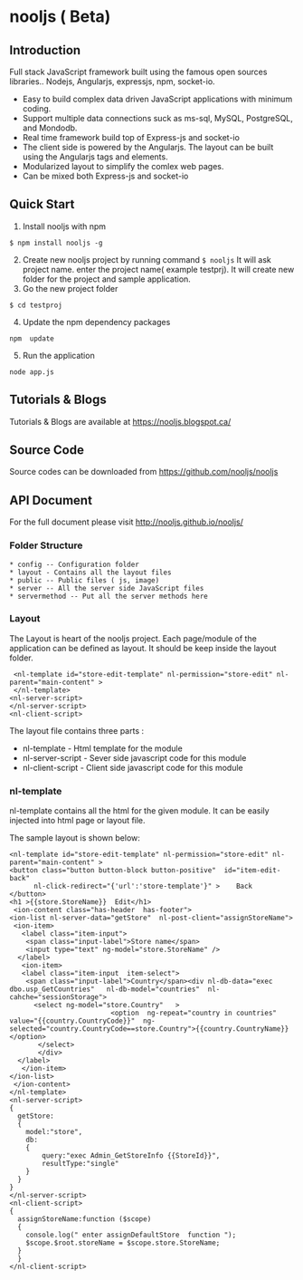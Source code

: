 # nooljs  ( Beta)


## Introduction

Full stack JavaScript framework  built using  the famous open sources libraries.. Nodejs, Angularjs, expressjs, npm, socket-io.  
* Easy to build complex data driven JavaScript applications  with minimum coding.
* Support multiple  data connections suck as ms-sql, MySQL, PostgreSQL, and Mondodb.
* Real time framework build top of Express-js and socket-io 
* The client side is powered by  the Angularjs. The layout can be built using the Angularjs tags and elements.
* Modularized layout to simplify the comlex web pages.
* Can be mixed both Express-js and socket-io

## Quick Start
  1. Install nooljs with npm

   `$ npm install nooljs -g`

  2. Create new nooljs project by running command
   `$ nooljs`
    It will ask project name. enter the project name( example testprj). It will create new folder for the project and sample application.
  3. Go the new  project folder

   `$ cd testproj`

  4. Update the npm dependency packages

   `npm  update`

  5. Run the application

   `node app.js`
   
## Tutorials & Blogs
 Tutorials & Blogs are available  at  https://nooljs.blogspot.ca/
 
## Source Code
 Source codes can be downloaded from https://github.com/nooljs/nooljs


## API Document
 For the full document  please visit http://nooljs.github.io/nooljs/
 

### Folder Structure
    * config -- Configuration folder
    * layout - Contains all the layout files
    * public -- Public files ( js, image)
    * server -- All the server side JavaScript files 
    * servermethod -- Put all the server methods here 

### Layout
The Layout is heart of the nooljs project.  Each page/module of the application can be defined as layout.
    It should be keep inside the layout folder.

```
 <nl-template id="store-edit-template" nl-permission="store-edit" nl-parent="main-content" >
 </nl-template>
<nl-server-script>
</nl-server-script>
<nl-client-script>

```

 The layout file contains three parts : 
   * nl-template - Html template for the module
   * nl-server-script -  Sever side javascript code for this module
   * nl-client-script - Client side javascript code for this module


### nl-template
nl-template contains all the html for the given module. It can be easily injected into html page or layout file.

The sample layout is  shown below:

  
```
<nl-template id="store-edit-template" nl-permission="store-edit" nl-parent="main-content" >
<button class="button button-block button-positive"  id="item-edit-back"
	  nl-click-redirect="{'url':'store-template'}" >    Back
</button>
<h1 >{{store.StoreName}}  Edit</h1>
 <ion-content class="has-header  has-footer">
<ion-list nl-server-data="getStore"  nl-post-client="assignStoreName">	
 <ion-item>
   <label class="item-input">
    <span class="input-label">Store name</span>
    <input type="text" ng-model="store.StoreName" />
  </label>
   <ion-item>
   <label class="item-input  item-select">
    <span class="input-label">Country</span><div nl-db-data="exec  dbo.usp_GetCountries"   nl-db-model="countries"  nl-cahche="sessionStorage">
      <select ng-model="store.Country"   >
						 <option  ng-repeat="country in countries" value="{{country.CountryCode}}"  ng-selected="country.CountryCode==store.Country">{{country.CountryName}}</option>
       </select>
	   </div>
  </label>
   </ion-item> 
</ion-list>
 </ion-content>
</nl-template>
<nl-server-script>
{
  getStore:
  {
	model:"store",
    db:
	{
		query:"exec Admin_GetStoreInfo {{StoreId}}",
		resultType:"single"
	}
  }
}
</nl-server-script>
<nl-client-script>
{
  assignStoreName:function ($scope)
  {
	console.log(" enter assignDefaultStore  function ");
	$scope.$root.storeName = $scope.store.StoreName;
  }
  }
</nl-client-script>


```




